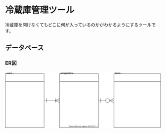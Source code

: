 # 冷蔵庫管理ツール
冷蔵庫を開けなくてもどこに何が入っているのかがわかるようにするツールです。
## データベース
### ER図
![Entity Relationship Diagram](./entity_relationship_diagram.drawio.svg)
